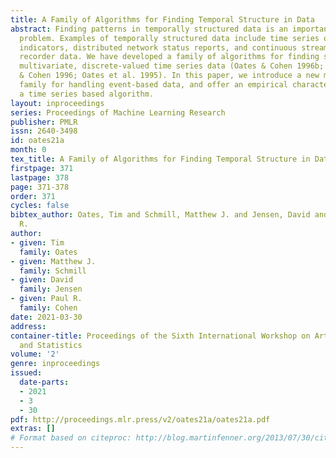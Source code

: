 ```yaml
---
title: A Family of Algorithms for Finding Temporal Structure in Data
abstract: Finding patterns in temporally structured data is an important and difficult
  problem. Examples of temporally structured data include time series of economic
  indicators, distributed network status reports, and continuous streams such as flight
  recorder data. We have developed a family of algorithms for finding structure in
  multivariate, discrete-valued time series data (Oates & Cohen 1996b; Oates, Schmill,
  & Cohen 1996; Oates et al. 1995). In this paper, we introduce a new member of that
  family for handling event-based data, and offer an empirical characterization of
  a time series based algorithm.
layout: inproceedings
series: Proceedings of Machine Learning Research
publisher: PMLR
issn: 2640-3498
id: oates21a
month: 0
tex_title: A Family of Algorithms for Finding Temporal Structure in Data
firstpage: 371
lastpage: 378
page: 371-378
order: 371
cycles: false
bibtex_author: Oates, Tim and Schmill, Matthew J. and Jensen, David and Cohen, Paul
  R.
author:
- given: Tim
  family: Oates
- given: Matthew J.
  family: Schmill
- given: David
  family: Jensen
- given: Paul R.
  family: Cohen
date: 2021-03-30
address:
container-title: Proceedings of the Sixth International Workshop on Artificial Intelligence
  and Statistics
volume: '2'
genre: inproceedings
issued:
  date-parts:
  - 2021
  - 3
  - 30
pdf: http://proceedings.mlr.press/v2/oates21a/oates21a.pdf
extras: []
# Format based on citeproc: http://blog.martinfenner.org/2013/07/30/citeproc-yaml-for-bibliographies/
---
```

